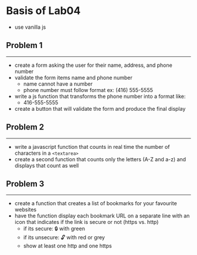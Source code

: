 # Basis of Lab04
- use vanilla js
## Problem 1
---
- create a form asking the user for their name, address, and phone number
- validate the form items name and phone number
  - name cannot have a number
  - phone number must follow format ex: (416) 555-5555
- write a js function that transforms the phone number into a format like:
  - 416-555-5555
- create a button that will validate the form and produce the final display

## Problem 2
--- 
- write a javascript function that counts in real time the number of characters in a `<textarea>`
- create a second function that counts only the letters (A-Z and a-z) and displays that count as well

## Problem 3
---
- create a function that creates a list of bookmarks for your favourite websites
- have the function display each bookmark URL on a separate line with an icon that indicates if the link is secure or not (https vs. http)
  - if its secure: 🔒 with green
  - if its unsecure: 🔓 with red or grey
  - show at least one http and one https
